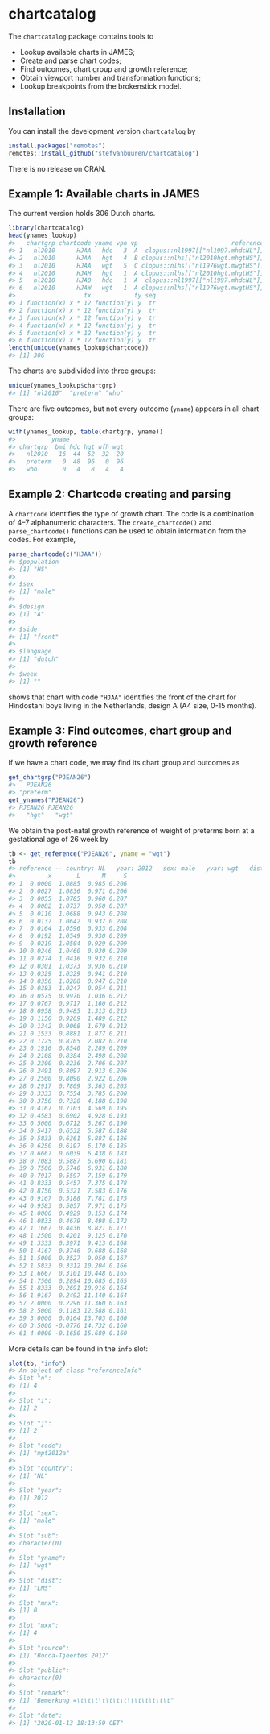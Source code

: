 
<!-- README.md is generated from README.Rmd. Please edit that file -->

# chartcatalog

<!-- badges: start -->

<!-- badges: end -->

The `chartcatalog` package contains tools to

  - Lookup available charts in JAMES;
  - Create and parse chart codes;
  - Find outcomes, chart group and growth reference;
  - Obtain viewport number and transformation functions;
  - Lookup breakpoints from the brokenstick model.

## Installation

You can install the development version `chartcatalog` by

``` r
install.packages("remotes")
remotes::install_github("stefvanbuuren/chartcatalog")
```

There is no release on CRAN.

## Example 1: Available charts in JAMES

The current version holds 306 Dutch charts.

``` r
library(chartcatalog)
head(ynames_lookup)
#>   chartgrp chartcode yname vpn vp                          reference
#> 1   nl2010      HJAA   hdc   3  A  clopus::nl1997[["nl1997.mhdcNL"]]
#> 2   nl2010      HJAA   hgt   4  B clopus::nlhs[["nl2010hgt.mhgtHS"]]
#> 3   nl2010      HJAA   wgt   5  C clopus::nlhs[["nl1976wgt.mwgtHS"]]
#> 4   nl2010      HJAH   hgt   1  A clopus::nlhs[["nl2010hgt.mhgtHS"]]
#> 5   nl2010      HJAO   hdc   1  A  clopus::nl1997[["nl1997.mhdcNL"]]
#> 6   nl2010      HJAW   wgt   1  A clopus::nlhs[["nl1976wgt.mwgtHS"]]
#>                   tx            ty seq
#> 1 function(x) x * 12 function(y) y  tr
#> 2 function(x) x * 12 function(y) y  tr
#> 3 function(x) x * 12 function(y) y  tr
#> 4 function(x) x * 12 function(y) y  tr
#> 5 function(x) x * 12 function(y) y  tr
#> 6 function(x) x * 12 function(y) y  tr
length(unique(ynames_lookup$chartcode))
#> [1] 306
```

The charts are subdivided into three groups:

``` r
unique(ynames_lookup$chartgrp)
#> [1] "nl2010"  "preterm" "who"
```

There are five outcomes, but not every outcome (`yname`) appears in all
chart groups:

``` r
with(ynames_lookup, table(chartgrp, yname))
#>          yname
#> chartgrp  bmi hdc hgt wfh wgt
#>   nl2010   16  44  52  32  20
#>   preterm   0  48  96   0  96
#>   who       0   4   8   4   4
```

## Example 2: Chartcode creating and parsing

A `chartcode` identifies the type of growth chart. The code is a
combination of 4–7 alphanumeric characters. The `create_chartcode()` and
`parse_chartcode()` functions can be used to obtain information from the
codes. For example,

``` r
parse_chartcode(c("HJAA"))
#> $population
#> [1] "HS"
#> 
#> $sex
#> [1] "male"
#> 
#> $design
#> [1] "A"
#> 
#> $side
#> [1] "front"
#> 
#> $language
#> [1] "dutch"
#> 
#> $week
#> [1] ""
```

shows that chart with code `"HJAA"` identifies the front of the chart
for Hindostani boys living in the Netherlands, design A (A4 size, 0-15
months).

## Example 3: Find outcomes, chart group and growth reference

If we have a chart code, we may find its chart group and outcomes as

``` r
get_chartgrp("PJEAN26")
#>   PJEAN26 
#> "preterm"
get_ynames("PJEAN26")
#> PJEAN26 PJEAN26 
#>   "hgt"   "wgt"
```

We obtain the post-natal growth reference of weight of preterms born at
a gestational age of 26 week by

``` r
tb <- get_reference("PJEAN26", yname = "wgt")
tb
#> reference -- country: NL   year: 2012   sex: male   yvar: wgt   dist: LMS 
#>         x       L      M     S
#> 1  0.0000  1.0885  0.985 0.206
#> 2  0.0027  1.0836  0.971 0.206
#> 3  0.0055  1.0785  0.960 0.207
#> 4  0.0082  1.0737  0.950 0.207
#> 5  0.0110  1.0688  0.943 0.208
#> 6  0.0137  1.0642  0.937 0.208
#> 7  0.0164  1.0596  0.933 0.208
#> 8  0.0192  1.0549  0.930 0.209
#> 9  0.0219  1.0504  0.929 0.209
#> 10 0.0246  1.0460  0.930 0.209
#> 11 0.0274  1.0416  0.932 0.210
#> 12 0.0301  1.0373  0.936 0.210
#> 13 0.0329  1.0329  0.941 0.210
#> 14 0.0356  1.0288  0.947 0.210
#> 15 0.0383  1.0247  0.954 0.211
#> 16 0.0575  0.9970  1.036 0.212
#> 17 0.0767  0.9717  1.160 0.212
#> 18 0.0958  0.9485  1.313 0.213
#> 19 0.1150  0.9269  1.489 0.212
#> 20 0.1342  0.9068  1.679 0.212
#> 21 0.1533  0.8881  1.877 0.211
#> 22 0.1725  0.8705  2.082 0.210
#> 23 0.1916  0.8540  2.289 0.209
#> 24 0.2108  0.8384  2.498 0.208
#> 25 0.2300  0.8236  2.706 0.207
#> 26 0.2491  0.8097  2.913 0.206
#> 27 0.2500  0.8090  2.922 0.206
#> 28 0.2917  0.7809  3.363 0.203
#> 29 0.3333  0.7554  3.785 0.200
#> 30 0.3750  0.7320  4.188 0.198
#> 31 0.4167  0.7103  4.569 0.195
#> 32 0.4583  0.6902  4.928 0.193
#> 33 0.5000  0.6712  5.267 0.190
#> 34 0.5417  0.6532  5.587 0.188
#> 35 0.5833  0.6361  5.887 0.186
#> 36 0.6250  0.6197  6.170 0.185
#> 37 0.6667  0.6039  6.438 0.183
#> 38 0.7083  0.5887  6.690 0.181
#> 39 0.7500  0.5740  6.931 0.180
#> 40 0.7917  0.5597  7.159 0.179
#> 41 0.8333  0.5457  7.375 0.178
#> 42 0.8750  0.5321  7.583 0.176
#> 43 0.9167  0.5188  7.781 0.175
#> 44 0.9583  0.5057  7.971 0.175
#> 45 1.0000  0.4929  8.153 0.174
#> 46 1.0833  0.4679  8.498 0.172
#> 47 1.1667  0.4436  8.821 0.171
#> 48 1.2500  0.4201  9.125 0.170
#> 49 1.3333  0.3971  9.413 0.168
#> 50 1.4167  0.3746  9.688 0.168
#> 51 1.5000  0.3527  9.950 0.167
#> 52 1.5833  0.3312 10.204 0.166
#> 53 1.6667  0.3101 10.448 0.165
#> 54 1.7500  0.2894 10.685 0.165
#> 55 1.8333  0.2691 10.916 0.164
#> 56 1.9167  0.2492 11.140 0.164
#> 57 2.0000  0.2296 11.360 0.163
#> 58 2.5000  0.1183 12.588 0.161
#> 59 3.0000  0.0164 13.703 0.160
#> 60 3.5000 -0.0776 14.732 0.160
#> 61 4.0000 -0.1650 15.689 0.160
```

More details can be found in the `info` slot:

``` r
slot(tb, "info")
#> An object of class "referenceInfo"
#> Slot "n":
#> [1] 4
#> 
#> Slot "i":
#> [1] 2
#> 
#> Slot "j":
#> [1] 2
#> 
#> Slot "code":
#> [1] "mpt2012a"
#> 
#> Slot "country":
#> [1] "NL"
#> 
#> Slot "year":
#> [1] 2012
#> 
#> Slot "sex":
#> [1] "male"
#> 
#> Slot "sub":
#> character(0)
#> 
#> Slot "yname":
#> [1] "wgt"
#> 
#> Slot "dist":
#> [1] "LMS"
#> 
#> Slot "mnx":
#> [1] 0
#> 
#> Slot "mxx":
#> [1] 4
#> 
#> Slot "source":
#> [1] "Bocca-Tjeertes 2012"
#> 
#> Slot "public":
#> character(0)
#> 
#> Slot "remark":
#> [1] "Bemerkung =\t\t\t\t\t\t\t\t\t\t\t\t\t"
#> 
#> Slot "date":
#> [1] "2020-01-13 18:13:59 CET"
```
